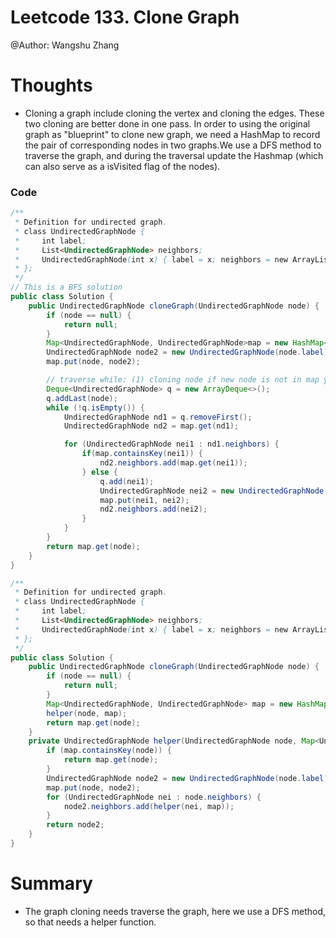 # Leetcode 133. Clone Graph
@Author: Wangshu Zhang

# Thoughts
* Cloning a graph include cloning the vertex and cloning the edges. These two cloning are better done in one pass. In order to using the original graph as "blueprint" to clone new graph, we need a HashMap to record the pair of corresponding nodes in two graphs.We use a DFS method to traverse the graph, and during the traversal update the Hashmap (which can also serve as a isVisited flag of the nodes).

### Code

```Java
/**
 * Definition for undirected graph.
 * class UndirectedGraphNode {
 *     int label;
 *     List<UndirectedGraphNode> neighbors;
 *     UndirectedGraphNode(int x) { label = x; neighbors = new ArrayList<UndirectedGraphNode>(); }
 * };
 */
// This is a BFS solution
public class Solution {
    public UndirectedGraphNode cloneGraph(UndirectedGraphNode node) {
        if (node == null) {
            return null;
        }
        Map<UndirectedGraphNode, UndirectedGraphNode>map = new HashMap<>();
        UndirectedGraphNode node2 = new UndirectedGraphNode(node.label);
        map.put(node, node2);

        // traverse while: (1) cloning node if new node is not in map yet (2) add edges
        Deque<UndirectedGraphNode> q = new ArrayDeque<>();
        q.addLast(node);
        while (!q.isEmpty()) {
            UndirectedGraphNode nd1 = q.removeFirst();
            UndirectedGraphNode nd2 = map.get(nd1);

            for (UndirectedGraphNode nei1 : nd1.neighbors) {
                if(map.containsKey(nei1)) {
                    nd2.neighbors.add(map.get(nei1));
                } else {
                    q.add(nei1);
                    UndirectedGraphNode nei2 = new UndirectedGraphNode(nei1.label);
                    map.put(nei1, nei2);
                    nd2.neighbors.add(nei2);
                }
            }
        }
        return map.get(node);
    }
}
```


```Java
/**
 * Definition for undirected graph.
 * class UndirectedGraphNode {
 *     int label;
 *     List<UndirectedGraphNode> neighbors;
 *     UndirectedGraphNode(int x) { label = x; neighbors = new ArrayList<UndirectedGraphNode>(); }
 * };
 */
public class Solution {
    public UndirectedGraphNode cloneGraph(UndirectedGraphNode node) {
        if (node == null) {
            return null;
        }
        Map<UndirectedGraphNode, UndirectedGraphNode> map = new HashMap<>();
        helper(node, map);
        return map.get(node);
    }
    private UndirectedGraphNode helper(UndirectedGraphNode node, Map<UndirectedGraphNode, UndirectedGraphNode> map) {
        if (map.containsKey(node)) {
            return map.get(node);
        }
        UndirectedGraphNode node2 = new UndirectedGraphNode(node.label);
        map.put(node, node2);
        for (UndirectedGraphNode nei : node.neighbors) {
            node2.neighbors.add(helper(nei, map));
        }
        return node2;
    }
}
```

# Summary
* The graph cloning needs traverse the graph, here we use a DFS method, so that needs a helper function.
